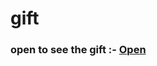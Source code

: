 # gift

### open to see the gift :- <a href="https://yunusparvezkhan.github.io/gift" target="blank">Open</a>
